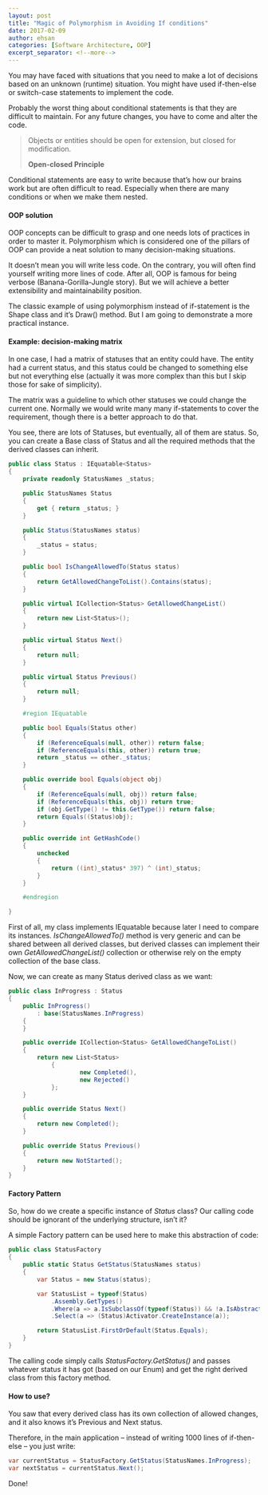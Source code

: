 ```yaml
---
layout: post
title: "Magic of Polymorphism in Avoiding If conditions"
date: 2017-02-09
author: ehsan
categories: [Software Architecture, OOP]
excerpt_separator: <!--more-->
---
```


You may have faced with situations that you need to make a lot of decisions based on an unknown (runtime) situation. You might have used if-then-else or switch-case statements to implement the code.

Probably the worst thing about conditional statements is that they are difficult to maintain. For any future changes, you have to come and alter the code.

> Objects or entities should be open for extension, but closed for modification.
> 
> **Open-closed Principle** 

Conditional statements are easy to write because that’s how our brains work but are often difficult to read. Especially when there are many conditions or when we make them nested.
<!--more-->
#### OOP solution

OOP concepts can be difficult to grasp and one needs lots of practices in order to master it. Polymorphism which is considered one of the pillars of OOP can provide a neat solution to many decision-making situations.

It doesn’t mean you will write less code. On the contrary, you will often find yourself writing more lines of code. After all, OOP is famous for being verbose (Banana-Gorilla-Jungle story). But we will achieve a better extensibility and maintainability position.

The classic example of using polymorphism instead of if-statement is the Shape class and it’s Draw() method. But I am going to demonstrate a more practical instance.

#### Example: decision-making matrix

In one case, I had a matrix of statuses that an entity could have. The entity had a current status, and this status could be changed to something else but not everything else (actually it was more complex than this but I skip those for sake of simplicity).

The matrix was a guideline to which other statuses we could change the current one. Normally we would write many many if-statements to cover the requirement, though there is a better approach to do that.

You see, there are lots of Statuses, but eventually, all of them are status. So, you can create a Base class of Status and all the required methods that the derived classes can inherit.

```csharp
public class Status : IEquatable<Status>
{
    private readonly StatusNames _status;

    public StatusNames Status
    {
        get { return _status; }
    }

    public Status(StatusNames status)
    {
        _status = status;
    }

    public bool IsChangeAllowedTo(Status status)
    {
        return GetAllowedChangeToList().Contains(status);
    }

    public virtual ICollection<Status> GetAllowedChangeList()
    {
        return new List<Status>();
    }

    public virtual Status Next()
    {
        return null;
    }

    public virtual Status Previous()
    {
        return null;
    }

    #region IEquatable

    public bool Equals(Status other)
    {
        if (ReferenceEquals(null, other)) return false;
        if (ReferenceEquals(this, other)) return true;
        return _status == other._status;
    }

    public override bool Equals(object obj)
    {
        if (ReferenceEquals(null, obj)) return false;
        if (ReferenceEquals(this, obj)) return true;
        if (obj.GetType() != this.GetType()) return false;
        return Equals((Status)obj);
    }

    public override int GetHashCode()
    {
        unchecked
        {
            return ((int)_status* 397) ^ (int)_status;
        }
    }

    #endregion

}
```

First of all, my class implements IEquatable because later I need to compare its instances.
*IsChangeAllowedTo()* method is very generic and can be shared between all derived classes, but derived classes can implement their own *GetAllowedChangeList()* collection or otherwise rely on the empty collection of the base class.

Now, we can create as many Status derived class as we want:

```csharp
public class InProgress : Status
{
    public InProgress()
        : base(StatusNames.InProgress)
    {
    }

    public override ICollection<Status> GetAllowedChangeToList()
    {
        return new List<Status>
            {
                    new Completed(),
                    new Rejected()
            };
    }

    public override Status Next()
    {
        return new Completed();
    }

    public override Status Previous()
    {
        return new NotStarted();
    }
}
```

#### Factory Pattern

So, how do we create a specific instance of *Status* class? Our calling code should be ignorant of the underlying structure, isn’t it?

A simple Factory pattern can be used here to make this abstraction of code:

```csharp
public class StatusFactory
{
    public static Status GetStatus(StatusNames status)
    {
        var Status = new Status(status);

        var StatusList = typeof(Status)
            .Assembly.GetTypes()
            .Where(a => a.IsSubclassOf(typeof(Status)) && !a.IsAbstract)
            .Select(a => (Status)Activator.CreateInstance(a));

        return StatusList.FirstOrDefault(Status.Equals);
    }
}
```

The calling code simply calls *StatusFactory.GetStatus()* and passes whatever status it has got (based on our Enum) and get the right derived class from this factory method.

#### How to use?

You saw that every derived class has its own collection of allowed changes, and it also knows it’s Previous and Next status.

Therefore, in the main application – instead of writing 1000 lines of if-then-else – you just write:

```csharp
var currentStatus = StatusFactory.GetStatus(StatusNames.InProgress);
var nextStatus = currentStatus.Next();
```

Done!
